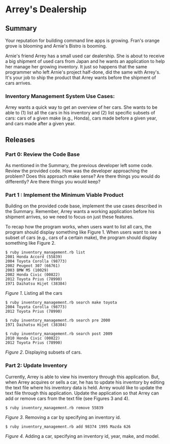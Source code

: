 # Arrey's Dealership

## Summary
Your reputation for building command line apps is growing. Fran's orange grove is blooming and Arnie's Bistro is booming.

Arnie's friend Arrey has a small used car dealership.  She is about to receive a big shipment of used cars from Japan and he wants an application to help her manage her growing inventory.  It just so happens that the same programmer who left Arnie's project half-done, did the same with Arrey's.  It's your job to ship the product that Arrey wants before the shipment of cars arrives.


### Inventory Management System Use Cases:
Arrey wants a quick way to get an overview of her cars.  She wants to be able to (1) list all the cars in his inventory and (2) list specific subsets of cars: cars of a given make (e.g., Honda), cars made before a given year, and cars made after a given year.


## Releases
### Part 0: Review the Code Base
As mentioned in the Summary, the previous developer left some code. Review the provided code. How was the developer approaching the problem? Does this approach make sense? Are there things you would do differently? Are there things you would keep?


### Part 1 : Implement the Minimum Viable Product
Building on the provided code base, implement the use cases described in the Summary. Remember, Arrey wants a working application before his shipment arrives, so we need to focus on just these features.

To recap how the program works, when users want to list all cars, the program should display something like Figure 1.  When users want to see a subset of cars (e.g., cars of a certain make), the program should display something like Figure 2.


```
$ ruby inventory_management.rb list
2001 Honda Accord (55839)
2004 Toyota Corolla (98773)
2002 Peugeot 307 (66761)
2003 BMW M5 (10029)
2002 Honda Civic (00822)
2012 Toyota Prius (78990)
1971 Daihatsu Hijet (38384)
```
*Figure 1*.  Listing all the cars

```
$ ruby inventory_management.rb search make toyota
2004 Toyota Corolla (98773)
2012 Toyota Prius (78990)

$ ruby inventory_management.rb search pre 2000
1971 Daihatsu Hijet (38384)

$ ruby inventory_management.rb search post 2009
2010 Honda Civic (00822)
2012 Toyota Prius (78990)
```
*Figure 2*.  Displaying subsets of cars.


### Part 2: Update Inventory
Currently, Arrey is able to view his inventory through this application.  But, when Arrey acquires or sells a car, he has to update his inventory by editing the text file where his inventory data is held.  Arrey would like to update the text file through this application.  Update the application so that Arrey can add or remove cars from the text file (see Figures 3 and 4).

```
$ ruby inventory_management.rb remove 55839
```
*Figure 3*.  Removing a car by specifying an inventory id.


```
$ ruby inventory_management.rb add 98374 1995 Mazda 626
```
*Figure 4.*  Adding a car, specifying an inventory id, year, make, and model.

